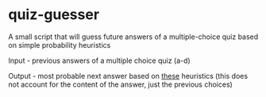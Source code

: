 # quiz-guesser
A small script that will guess future answers of a multiple-choice quiz based on simple probability heuristics

Input - previous answers of a multiple choice quiz (a-d)

Output - most probable next answer based on [these](https://www.reddit.com/r/explainlikeimfive/comments/20qmdr/eli5_when_doing_a_multiple_choice_test_is_it/ci0woos/) heuristics (this does not account for the content of the answer, just the previous choices)
